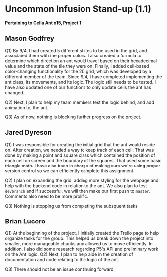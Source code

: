 # Uncommon Infusion Stand-up (1.1)

**Pertaining to Cella Ant x15, Project 1**

## Mason Godfrey

Q1) 
    By 9/4, I had created 5 different states to be used in the grid, and associated them with the proper colors. I also created a formula to determine which direction an ant would travel based on their hexadecimal value and the state of the tile they were on. Finally, I added cell-based color-changing functionality for the 2D grid, which was developed by a different member of the team.
    Since 9/4, I have completed implementing the ant class, its movements, and its logic. The logic still needs to be tested. I have also updated one of our functions to only update cells the ant has changed.

Q2) 
    Next, I plan to help my team members test the logic behind, and add animation to, the ant.

Q3) 
    As of now, nothing is blocking further progress on the project.

## Jared Dyreson

Q1)
    I was responsible for creating the initial grid that the ant would reside on. After creation, we needed a way to keep track of each cell. That was done by making a point and square class which contained the position of each cell on screen and the boundary of the squares. That used some basic triangle math. I have also been in charge of making sure we're using proper version control so we can efficiently complete this assignment.

Q2)
    I plan on expanding the grid, adding more styling for the webpage and help with the backend code in relation to the ant. We also plan to test `devbranch` and if successful, we will then make our first push to `master`. Comments also need to be more prolific.

Q3)
    Nothing is stopping us from completing the subsquent tasks

## Brian Lucero


Q1) 
    At the beginning of the project, I initially created the Trello page to help organize tasks for the group. This helped us break down the project into smaller, more manageable chunks and allowed us to move efficiently. In addition, I also did some research regarding P5's API and preliminary work on the Ant logic.
Q2) 
    Next, I plan to help aide in the creation of documentation and code relating to the logic of the ant.

Q3) 
    There should not be an issue continuing forward
